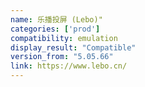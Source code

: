 ```yaml
---
name: 乐播投屏 (Lebo)"
categories: ['prod']
compatibility: emulation
display_result: "Compatible"
version_from: "5.05.66"
link: https://www.lebo.cn/
---
```

